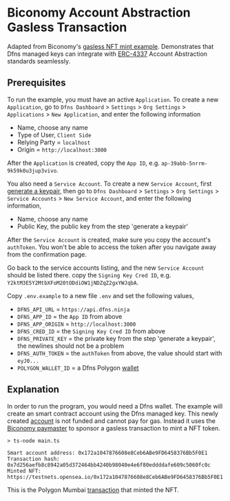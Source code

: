 # Biconomy Account Abstraction Gasless Transaction

Adapted from Biconomy's [gasless NFT mint example](https://docs.biconomy.io/tutorials/nodejs/gaslessmint). Demonstrates that Dfns managed keys can integrate with [ERC-4337](https://eips.ethereum.org/EIPS/eip-4337) Account Abstraction standards seamlessly.

## Prerequisites

To run the example, you must have an active `Application`. To create a new `Application`, go to `Dfns Dashboard` > `Settings` > `Org Settings` > `Applications` > `New Application`, and enter the following information

- Name, choose any name
- Type of User, `Client Side`
- Relying Party = `localhost`
- Origin = `http://localhost:3000`

After the `Application` is created, copy the `App ID`, e.g. `ap-39abb-5nrrm-9k59k0u3jup3vivo`.

You also need a `Service Account`. To create a new `Service Account`, first [generate a keypair](https://docs.dfns.co/dfns-docs/advanced-topics/authentication/credentials/generate-a-key-pair), then go to `Dfns Dashboard` > `Settings` > `Org Settings` > `Service Accounts` > `New Service Account`, and enter the following information,

- Name, choose any name
- Public Key, the public key from the step 'generate a keypair'

After the `Service Account` is created, make sure you copy the account's `authToken`. You won't be able to access the token after you navigate away from the confirmation page.

Go back to the service accounts listing, and the new `Service Account` should be listed there. copy the `Signing Key Cred ID`, e.g. `Y2ktM3E5Y2MtbXFoM20tODdiOW1jNDZqZ2gxYWJqbA`.

Copy `.env.example` to a new file `.env` and set the following values,

- `DFNS_API_URL` = `https://api.dfns.ninja`
- `DFNS_APP_ID` = the `App ID` from above
- `DFNS_APP_ORIGIN` = `http://localhost:3000`
- `DFNS_CRED_ID` = the `Signing Key Cred ID` from above
- `DFNS_PRIVATE_KEY` = the private key from the step 'generate a keypair', the newlines should not be a problem
- `DFNS_AUTH_TOKEN` = the `authToken` from above, the value should start with `eyJ0...`
- `POLYGON_WALLET_ID` = a Dfns Polygon [wallet](https://docs.dfns.co/dfns-docs/api-docs/beta-wallets-api-and-nfts/create-wallet)

## Explanation

In order to run the program, you would need a Dfns wallet. The example will create an smart contract account using the Dfns managed key. This newly created [account](https://mumbai.polygonscan.com/address/0x172a1047876608e8Ceb6ABe9FD6458376Bb5F0E1) is not funded and cannot pay for gas. Instead it uses the [Biconomy paymaster](https://docs.biconomy.io/Paymaster/description#sponsorship-paymaster) to sponsor a gasless transaction to mint a NFT token.

```shell
> ts-node main.ts

Smart account address: 0x172a1047876608e8Ceb6ABe9FD6458376Bb5F0E1
Transaction hash: 0x7d256aefb8c8942a05d372464bb4240b98040e4e6f80eddddafe609c5060fc0c
Minted NFT: https://testnets.opensea.io/0x172a1047876608e8Ceb6ABe9FD6458376Bb5F0E1
```

This is the Polygon Mumbai [transaction](https://mumbai.polygonscan.com/tx/0xb4a7076ceb11f304baf017bf92848739e93349ed9e08d4f8c170ee7d22e3826c) that minted the NFT.
